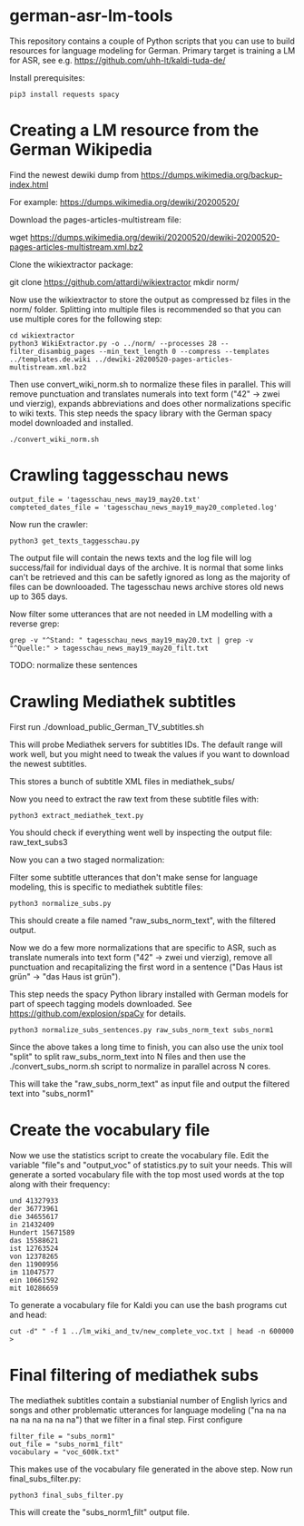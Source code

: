# german-asr-lm-tools

This repository contains a couple of Python scripts that you can use to build resources for language modeling for German. Primary target is training a LM for ASR, see e.g. https://github.com/uhh-lt/kaldi-tuda-de/

Install prerequisites: 

```
pip3 install requests spacy
```

# Creating a LM resource from the German Wikipedia

Find the newest dewiki dump from https://dumps.wikimedia.org/backup-index.html

For example: https://dumps.wikimedia.org/dewiki/20200520/

Download the pages-articles-multistream file:

wget https://dumps.wikimedia.org/dewiki/20200520/dewiki-20200520-pages-articles-multistream.xml.bz2

Clone the wikiextractor package:

git clone https://github.com/attardi/wikiextractor
mkdir norm/

Now use the wikiextractor to store the output as compressed bz files in the norm/ folder. Splitting into multiple files is recommended so that you can use multiple cores for the following step:

```
cd wikiextractor
python3 WikiExtractor.py -o ../norm/ --processes 28 --filter_disambig_pages --min_text_length 0 --compress --templates ../templates.de.wiki ../dewiki-20200520-pages-articles-multistream.xml.bz2
```

Then use convert_wiki_norm.sh to normalize these files in parallel. This will remove punctuation and translates numerals into text form ("42" -> zwei und vierzig), expands abbreviations and does other normalizations specific to wiki texts. This step needs the spacy library with the German spacy model downloaded and installed.

```
./convert_wiki_norm.sh
```

# Crawling taggesschau news

```
output_file = 'tagesschau_news_may19_may20.txt'
compteted_dates_file = 'tagesschau_news_may19_may20_completed.log'
```

Now run the crawler:

```
python3 get_texts_taggesschau.py
```

The output file will contain the news texts and the log file will log success/fail for individual days of the archive. It is normal that some links can't be retrieved and this can be safetly ignored as long as the majority of files can be downlooaded. The tagesschau news archive stores old news up to 365 days.

Now filter some utterances that are not needed in LM modelling with a reverse grep:

```
grep -v "^Stand: " tagesschau_news_may19_may20.txt | grep -v "^Quelle:" > tagesschau_news_may19_may20_filt.txt
```

TODO: normalize these sentences

# Crawling Mediathek subtitles

First run ./download_public_German_TV_subtitles.sh

This will probe Mediathek servers for subtitles IDs. The default range will work well, but you might need to tweak the values if you want to download the newest subtitles.

This stores a bunch of subtitle XML files in mediathek_subs/

Now you need to extract the raw text from these subtitle files with: 

```
python3 extract_mediathek_text.py
```

You should check if everything went well by inspecting the output file: raw_text_subs3

Now you can a two staged normalization:

Filter some subtitle utterances that don't make sense for language modeling, this is specific to mediathek subtitle files:

```
python3 normalize_subs.py
```

This should create a file named "raw_subs_norm_text", with the filtered output. 

Now we do a few more normalizations that are specific to ASR, such as translate numerals into text form ("42" -> zwei und vierzig), remove all punctuation and recapitalizing the first word in a sentence ("Das Haus ist grün" -> "das Haus ist grün").

This step needs the spacy Python library installed with German models for part of speech tagging models downloaded. See https://github.com/explosion/spaCy for details.

```
python3 normalize_subs_sentences.py raw_subs_norm_text subs_norm1
```

Since the above takes a long time to finish, you can also use the unix tool "split" to split raw_subs_norm_text into N files and then use the ./convert_subs_norm.sh script to normalize in parallel across N cores.

This will take the "raw_subs_norm_text" as input file and output the filtered text into "subs_norm1"

# Create the vocabulary file

Now we use the statistics script to create the vocabulary file. Edit the variable "file"s and "output_voc" of statistics.py to suit your needs. This will generate a sorted vocabulary file with the top most used words at the top along with their frequency:

```
und 41327933
der 36773961
die 34655617
in 21432409
Hundert 15671589
das 15588621
ist 12763524
von 12378265
den 11900956
im 11047577
ein 10661592
mit 10286659
```

To generate a vocabulary file for Kaldi you can use the bash programs cut and head:

```
cut -d" " -f 1 ../lm_wiki_and_tv/new_complete_voc.txt | head -n 600000 > 
```

# Final filtering of mediathek subs

The mediathek subtitles contain a substianial number of English lyrics and songs and other problematic utterances for language modeling ("na na na na na na na na na") that we filter in a final step. First configure

```
filter_file = "subs_norm1"
out_file = "subs_norm1_filt"
vocabulary = "voc_600k.txt"
```

This makes use of the vocabulary file generated in the above step. Now run final_subs_filter.py:

```
python3 final_subs_filter.py
```

This will create the "subs_norm1_filt" output file.
